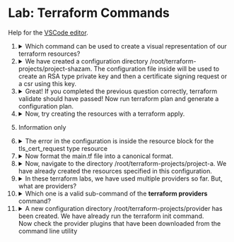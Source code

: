 # Lab: Terraform Commands

Help for the [VSCode editor](https://github.com/kodekloudhub/community-faq/blob/main/docs/vscode-tips.md).

1.  <details>
    <summary>Which command can be used to create a visual representation of our terraform resources?</summary>

    > `terraform graph`

    </details>

1.  <details>
    <summary>We have created a configuration directory /root/terraform-projects/project-shazam. The configuration file inside will be used to create an RSA type private key and then a certificate signing request or a csr using this key.</summary>

    However, there is an error with the configuration. Use the terraform validate command, troubleshoot, and fix the issue.

    You don't have to create the resources yet! You only need to fix the errors reported by terraform validate.

    1. Get details about the error

        ```bash
        cd /root/terraform-projects/project-shazam
        terraform validate
        ```

        It tells us the error with the `private_key` resource

    1. Use the [documentation](https://registry.terraform.io/providers/hashicorp/tls/latest/docs/resources/private_key) to determine what the correct attribute name should be.

    1. Try validating again

        ```
        terraform validate
        ```

        There is another error. We are trying to assign a value to a read-only attribute on the `tls_cert_request` resource ([documentation](https://registry.terraform.io/providers/hashicorp/tls/latest/docs/resources/cert_request#read-only)). Remember that read-only attributes are exactly that - read only. Thus we must _remove_ this attribute from the configuration.

    1.  Validate again

        ```
        terraform validate
        ```

        Success!

    </details>

1.  <details>
    <summary>Great! If you completed the previous question correctly, terraform validate should have passed! Now run terraform plan and generate a configuration plan.</summary>

    ```
    terraform plan
    ```

    > YES

    </details>

1.  <details>
    <summary>Now, try creating the resources with a terraform apply.</summary>

    ```
    terraform apply
    ```

    > NO

    </details>

1.  Information only

1.  <details>
    <summary>The error in the configuration is inside the resource block for the tls_cert_request type resource</summary>

    **NOTE**: The question statement about the cause of the error is currently incorrect, as there has been a change to the `tls` provider since the questions were written. To pass this question, do the following

    * Remove the line `rsa_bits = 4096`

    </details>

1.  <details>
    <summary>Now format the main.tf file into a canonical format.</summary>

    ```bash
    terraform fmt
    ```

    </details>

1.  <details>
    <summary>Now, navigate to the directory /root/terraform-projects/project-a. We have already created the resources specified in this configuration.</summary>

    1. Navigate to the given directory in the Explorer pane
    1. Open the file `terraform.tfstate`
    1. Find the `filename` attribute and note its value for the answer.

    </details>

1.  <details>
    <summary>In these terraform labs, we have used multiple providers so far. But, what are providers?</summary>

    * Providers are _plugins_ for the `terraform` program.
    * `terraform init` downloads these based on the content of your configuration files.
    * Other terraform commands which process your configuration load these plugins and call the code within them to process each resource specific to a given provider.

    </details>

1.  <details>
    <summary>Which one is a valid sub-command of the <b>terraform providers</b> command?</summary>

    A sub-command is the value that comes next on the command line.

    To list valid sub-commands of `terraform providers` do

    ```bash
    terraform providers --help
    ```

    </details>

1.  <details>
    <summary>A new configuration directory /root/terraform-projects/provider has been created. We have already run the terraform init command.<br/>Now check the provider plugins that have been downloaded from the command line utility</summary>

    Running `terraform providers` without a sub-command will give us the answer.

    ```bash
    cd /root/terraform-projects/provider
    terraform providers
    ```

    </details>


